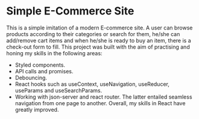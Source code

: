 # Simple E-Commerce Site

This is a simple imitation of a modern E-commerce site. A user can browse products according to their categories or search for them, he/she can add/remove cart items and when he/she is ready to buy an item, there is a check-out form to fill.
This project was built with the aim of practising and honing my skills in the following areas:

- Styled components.
- API calls and promises.
- Debouncing.
- React hooks such as useContext, useNavigation, useReducer, useParams and useSearchParams.
- Working with json-server and react router. The latter entailed seamless navigation from one page to another.
  Overall, my skills in React have greatly improved.
